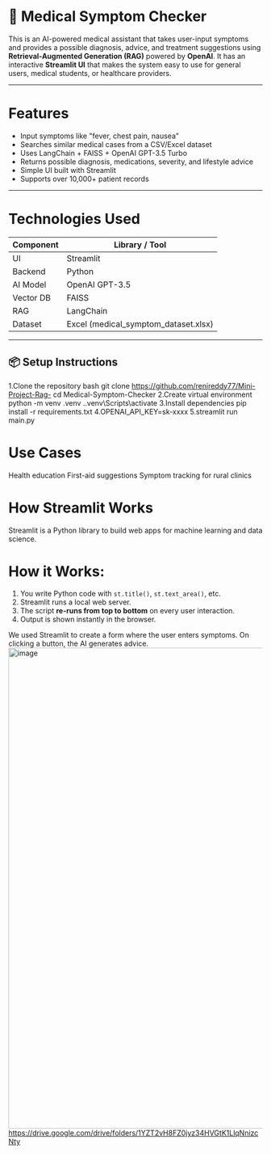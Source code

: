 # 🧠 Medical Symptom Checker

This is an AI-powered medical assistant that takes user-input symptoms and provides a possible diagnosis, advice, and treatment suggestions using **Retrieval-Augmented Generation (RAG)** powered by **OpenAI**. It has an interactive **Streamlit UI** that makes the system easy to use for general users, medical students, or healthcare providers.

---

# Features

- Input symptoms like "fever, chest pain, nausea"
- Searches similar medical cases from a CSV/Excel dataset
- Uses LangChain + FAISS + OpenAI GPT-3.5 Turbo
- Returns possible diagnosis, medications, severity, and lifestyle advice
- Simple UI built with Streamlit
- Supports over 10,000+ patient records

---

# Technologies Used

| Component | Library / Tool |
|----------|----------------|
| UI       | Streamlit      |
| Backend  | Python         |
| AI Model | OpenAI GPT-3.5 |
| Vector DB| FAISS          |
| RAG      | LangChain      |
| Dataset  | Excel (medical_symptom_dataset.xlsx) |

---
## 📦 Setup Instructions
1.Clone the repository
bash
git clone https://github.com/renireddy77/Mini-Project-Rag-
cd Medical-Symptom-Checker 
2.Create virtual environment
python -m venv .venv
.\.venv\Scripts\activate
3.Install dependencies
pip install -r requirements.txt
4.OPENAI_API_KEY=sk-xxxx
5.streamlit run main.py

# Use Cases
Health education
First-aid suggestions
Symptom tracking for rural clinics

# How Streamlit Works

Streamlit is a Python library to build web apps for machine learning and data science.

# How it Works:

1. You write Python code with `st.title()`, `st.text_area()`, etc.
2. Streamlit runs a local web server.
3. The script **re-runs from top to bottom** on every user interaction.
4. Output is shown instantly in the browser.

We used Streamlit to create a form where the user enters symptoms. On clicking a button, the AI generates advice.
<img width="952" alt="image" src="https://github.com/user-attachments/assets/0275ca26-e9f0-4546-ab5f-5801557cb3a4" />
https://drive.google.com/drive/folders/1YZT2vH8FZ0jyz34HVGtK1LlqNnizcNty

